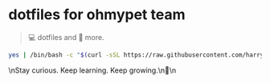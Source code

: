 # dotfiles for ohmypet team

> 💻 dotfiles and 🚀 more.

```sh
yes | /bin/bash -c "$(curl -sSL https://raw.githubusercontent.com/harrytran103/dotohmypet/main/install.sh)"
```

<!-- INSPIRATIONAL_QUOTE_START -->\nStay curious. Keep learning. Keep growing.\n🦖\n<!-- INSPIRATIONAL_QUOTE_END -->
